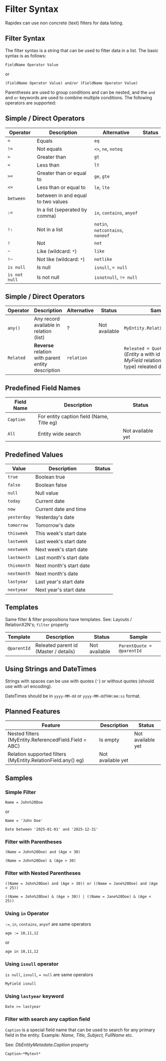﻿# Filter Syntax

Rapidex can use non concrete (text) filters for data listing. 

## Filter Syntax

The filter syntax is a string that can be used to filter data in a list. The basic syntax is as follows:

`FieldName Operator Value`

or

`(FieldName Operator Value) and/or (FieldName Operator Value)`

Parentheses are used to group conditions and can be nested, and the `and` and `or` keywords are used to combine multiple conditions. The following operators are supported:

## Simple / Direct Operators

| Operator | Description | Alternative | Status | 
| -------- | ----------- | ---------- | ------- |
| `=`        | Equals      | `eq` |  |
| `!=`       | Not equals  | `<>`, `ne`, `noteq` |  |
| `>`        | Greater than | `gt` |  |
| `<`        | Less than   | `lt` |  |
| `>=`       | Greater than or equal to | `ge`, `gte` |  |
| `<=`       | Less than or equal to | `le`, `lte` |  |
| `between`  | between in and equal to two values  |  |  |
| `:=`      | In a list (seperated by comma)  | `in`, `contains`, `anyof` |  |
| `!:`      | Not in a list | `notin`, `notcontains`, `noneof` | |
| `!`        | Not    | `not` |  |
| `~`        | Like (wildcard: `*`)      | `like` |  |
| `!~`       | Not like (wildcard: `*`)  | `notlike` | |
| `is null`  | Is null     | `isnull`, `= null` |  |
| `is not null` | Is not null | `isnotnull`, `!= null` |  |


## Simple / Direct Operators
| Operator | Description | Alternative | Status | Sample | 
| -------- | ----------- | ---------- | ------- | ------- |
| `any()`    | Any record available in relation (list)  | ? | Not available |`MyEntity.RelationField.any()`|
|`Related`|**Reverse** relation with parent entity description|`relation`||`Releated = Quote/123/Items` (*Entity* a with id *123*, have *MyField* relation. Get this (my type) releated detail entities.)|

## Predefined Field Names

| Field Name | Description | Status |
| ---------- | ----------- | ------- |
| `Caption` | For entity caption field (Name, Title eg) |  
| `All` | Entity wide search | Not available yet|

## Predefined Values

| Value | Description | Status |
| ----- | ----------- | ----------- | 
| `true` | Boolean true | |
| `false` | Boolean false | |
| `null` | Null value | |
| `today` | Current date | |
| `now` | Current date and time ||
| `yesterday` | Yesterday's date ||
| `tomorrow` | Tomorrow's date | |
| `thisweek` | This week's start date ||
| `lastweek` | Last week's start date ||
| `nextweek` | Next week's start date ||
| `lastmonth` | Last month's start date ||
| `thismonth` | Next month's start date ||
| `nextmonth` | Next month's date ||
| `lastyear` | Last year's start date ||
| `nextyear` | Next year's start date ||

## Templates

Same filter & filter propositions have templates. See: Layouts / RelationX2N's; `filter` property

| Template | Description | Status | Sample |
| -------- | ----------- | ------- | ------- |
| `@parentId` | Releated parent id (Master / details) | Not available| `ParentQuote = @parentId` |

## Using Strings and DateTimes

Strings with spaces can be use with quotes (`'`) or without quotes (should use with url encoding).

DateTimes should be in `yyyy-MM-dd` or `yyyy-MM-ddTHH:mm:ss` format.

## Planned Features

| Feature | Description | Status |
| ------- | ----------- | ------- |
| Nested filters (MyEntity.ReferencedField.Field = ABC) | Is empty | Not available yet |
| Relation supported filters (MyEntity.RelationField.any() eg) | Not available yet |


## Samples

### Simple Filter

```plaintext
Name = John%20Doe
```

or 

```plaintext
Name = 'John Doe'
```

```plaintext
Date between '2025-01-01' and '2025-12-31'
```

### Filter with Parentheses

```plaintext
(Name = John%20Doe) and (Age > 30)
```

```plaintext
(Name = John%20Doe) & (Age > 30)
```

### Filter with Nested Parentheses
```plaintext
((Name = John%20Doe) and (Age > 30)) or ((Name = Jane%20Doe) and (Age < 25))
```

```plaintext
((Name = John%20Doe) & (Age > 30)) | ((Name = Jane%20Doe) & (Age < 25))
```

### Using `in` Operator

`:=`, `in`, `contains`, `anyof` are same operators

```plaintext
age := 10,11,12	
```
or 

```plaintext
age in 10,11,12
```

### Using `isnull` operator

`is null`, `isnull`, `= null` are same operators
```plaintext
MyField isnull
```

### Using `lastyear` keyword

```plaintext
Date >= lastyear
```



### Filter with search any caption field

`Caption` is a special field name that can be used to search for any primary field in the entity. 
Example: *Name, Title, Subject, FullName* etc. 

See: *DbEntityMetadata.Caption* property

```plaintext
Caption~*Mytext*
```
